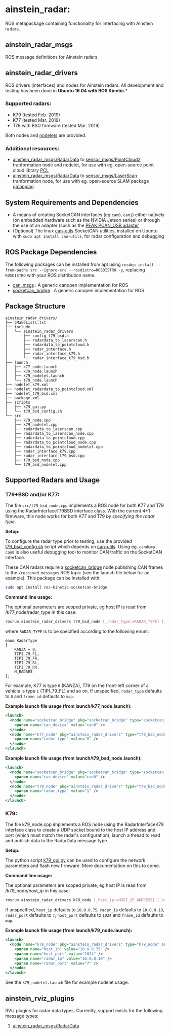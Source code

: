 # ainstein_radar:

ROS metapackage containing functionality for interfacing with Ainstein radars.

## ainstein_radar_msgs

ROS message definitions for Ainstein radars.

## ainstein_radar_drivers

ROS drivers (interfaces) and nodes for Ainstein radars.  All development and testing has been done in **Ubuntu 16.04 with ROS Kinetic.***

### Supported radars:

- K79 (tested Feb. 2019)
- K77 (tested Mar. 2019)
- T79 with BSD firmware (tested Mar. 2019)

Both nodes and [nodelets](http://wiki.ros.org/nodelet) are provided.

### Additional resources:

- [ainstein_radar_msgs/RadarData](https://github.com/AinsteinAI/ainstein_radar/blob/master/ainstein_radar_msgs/msg/RadarData.msg) to [sensor_msgs/PointCloud2](http://docs.ros.org/melodic/api/sensor_msgs/html/msg/PointCloud2.html) tranformation node and nodelet, for use with eg. open-source point cloud library [PCL](http://pointclouds.org/)
- [ainstein_radar_msgs/RadarData](https://github.com/AinsteinAI/ainstein_radar/blob/master/ainstein_radar_msgs/msg/RadarData.msg) to [sensor_msgs/LaserScan](http://docs.ros.org/melodic/api/sensor_msgs/html/msg/LaserScan.html) tranformation node, for use with eg. open-source SLAM package [gmapping](http://wiki.ros.org/gmapping)

## System Requirements and Dependencies

- A means of creating SocketCAN interfaces (eg ```can0```, ```can1```) either natively (on embedded hardware such as the NVIDIA Jetson series) or through the use of an adapter (such as the [PEAK PCAN_USB adapter](https://www.peak-system.com/PCAN-USB.199.0.html?&L=1)
- (Optional) The linux [can-utils](https://github.com/linux-can/can-utils) SocketCAN utilities, installed on Ubuntu with ```sudo apt install can-utils```, for radar configuration and debugging

## ROS Package Dependencies

The following packages can be installed from apt using ```rosdep install --from-paths src --ignore-src --rosdistro=ROSDISTRO -y```, replacing ```ROSDISTRO``` with your ROS distribution name.

- [can_msgs](http://wiki.ros.org/can_msgs?distro=melodic) : A generic canopen implementation for ROS
- [socketcan_bridge](http://wiki.ros.org/can_msgs?distro=melodic) : A generic canopen implementation for ROS

## Package Structure

```
ainstein_radar_drivers/
├── CMakeLists.txt
├── include
│   └── ainstein_radar_drivers
│       ├── config_t79_bsd.h
│       ├── radardata_to_laserscan.h
│       ├── radardata_to_pointcloud.h
│       ├── radar_interface.h
│       ├── radar_interface_k79.h
│       └── radar_interface_t79_bsd.h
├── launch
│   ├── k77_node.launch
│   ├── k79_node.launch
│   ├── k79_nodelet.launch
│   └── t79_node.launch
├── nodelet_k79.xml
├── nodelet_radardata_to_pointcloud.xml
├── nodelet_t79_bsd.xml
├── package.xml
├── scripts
│   ├── k79_gui.py
│   └── t79_bsd_config.sh
└── src
    ├── k79_node.cpp
    ├── k79_nodelet.cpp
    ├── radardata_to_laserscan.cpp
    ├── radardata_to_laserscan_node.cpp
    ├── radardata_to_pointcloud.cpp
    ├── radardata_to_pointcloud_node.cpp
    ├── radardata_to_pointcloud_nodelet.cpp
    ├── radar_interface_k79.cpp
    ├── radar_interface_t79_bsd.cpp
    ├── t79_bsd_node.cpp
    └── t79_bsd_nodelet.cpp
```				

## Supported Radars and Usage

### T79+BSD and/or K77:

The file ```src/t79_bsd_node.cpp``` implements a ROS node for both K77 and T79 using the RadarInterfaceT79BSD interface class.  With the current 4+1 firmware, this node works for both K77 and T79 *by specifying the radar type*.

**Setup:**

To configure the radar type prior to testing, use the provided [t79_bsd_config.sh](https://github.com/AinsteinAI/ainstein_radar/blob/master/ainstein_radar_drivers/scripts/t79_bsd_config.sh) script which depends on [can-utils](https://github.com/linux-can/can-utils). Using eg. ```candump can0``` is also useful debugging tool to monitor CAN traffic on the SocketCAN interface.

These CAN radars require a [socketcan_bridge](http://wiki.ros.org/socketcan_bridge) node publishing CAN frames to the ```/received_messages``` ROS topic (see the launch file below for an example).  This package can be installed with:

```bash
sudo apt install ros-kinetic-socketcan-bridge
```

**Command line usage:**	

The optional parameters are scoped private, eg host IP is read from /k77_node/radar_type in this case:

```bash
rosrun ainstein_radar_drivers t79_bsd_node [_radar_type:=RADAR_TYPE] [_frame_id:=RADAR_FRAME_ID]
```

where ```RADAR_TYPE``` is to be specified according to the following enum:

```
enum RadarType
{
    KANZA = 0,
    TIPI_79_FL,
    TIPI_79_FR,
    TIPI_79_RL,
    TIPI_79_RR,
    N_RADARS
};
```

For example, K77 is type ```0``` (KANZA), T79 on the front-left corner of a vehicle is type ```1``` (TIPI_79_FL) and so on.  If unspecified, ```radar_type``` defaults to ```0``` and ```frame_id``` defaults to ```map```.

**Example launch file usage (from launch/k77_node.launch):**

```xml
<launch>
  <node name="socketcan_bridge" pkg="socketcan_bridge" type="socketcan_bridge_node"  required="true" >
    <param name="can_device" value="can0" />
  </node>
  <node name="k77_node" pkg="ainstein_radar_drivers" type="t79_bsd_node" required="true" >
    <param name="radar_type" value="0" />
  </node>
</launch>
```

**Example launch file usage (from launch/t79_bsd_node.launch):**

```xml
<launch>
  <node name="socketcan_bridge" pkg="socketcan_bridge" type="socketcan_bridge_node"  required="true" >
    <param name="can_device" value="can0" />
  </node>
  <node name="t79_node" pkg="ainstein_radar_drivers" type="t79_bsd_node" required="true" >
    <param name="radar_type" value="1" />
  </node>
</launch>
```

### K79:

The file k79_node.cpp implements a ROS node using the RadarInterfaceK79 interface class to create a UDP socket bound to the host IP address and port (which must match the radar's configuration), launch a thread to read and publish data to the RadarData message type.

**Setup:**

The python script [k79_gui.py](https://github.com/AinsteinAI/ainstein_radar/blob/master/ainstein_radar_drivers/scripts/k79_gui.py) can be used to configure the network parameters and flash new firmware. More documentation on this to come.

**Command line usage:**	

The optional parameters are scoped private, eg host IP is read from /k79_node/host_ip in this case:

```bash
rosrun ainstein_radar_drivers k79_node [_host_ip:=HOST_IP_ADDRESS] [_host_port:=HOST_UDP_PORT] [_radar_ip:=RADAR_IP_ADDRESS] [_radar_port:=RADAR_UDP_PORT] [_frame_id:=RADAR_FRAME_ID]
```

If unspecified, ```host_ip``` defaults to ```10.0.0.75```, ```radar_ip``` defaults to ```10.0.0.10```, ```radar_port``` defaults to ```7```, ```host_port``` defaults to ```1024``` and ```frame_id``` defaults to ```map```.

**Example launch file usage (from launch/k79_node.launch):**

```xml
<launch>
  <node name="k79_node" pkg="ainstein_radar_drivers" type="k79_node" output="screen" required="true" >
    <param name="host_ip" value="10.0.0.75" />
    <param name="host_port" value="1024" />
    <param name="radar_ip" value="10.0.0.10" />
    <param name="radar_port" value="7" />
  </node>
</launch>
```

See the ```k79_nodelet.launch``` file for example nodelet usage.

## ainstein_rviz_plugins

RViz plugins for radar data types.  Currently, support exists for the following message types:

1. [ainstein_radar_msgs/RadarData](https://github.com/AinsteinAI/ainstein_radar/blob/master/ainstein_radar_msgs/msg/RadarData.msg)
